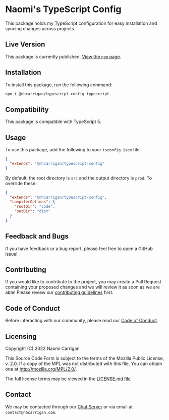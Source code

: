 # Naomi's TypeScript Config

This package holds my TypeScript configuration for easy installation and syncing changes across projects.

## Live Version

This package is currently published. [View the `npm` page](https://www.npmjs.com/package/@nhcarrigan/typescript-config).

## Installation

To install this package, run the following command:

```bash
npm i @nhcarrigan/typescript-config typescript
```

## Compatibility

This package is compatible with TypeScript 5.

## Usage

To use this package, add the following to your `tsconfig.json` file:

```json
{
  "extends": "@nhcarrigan/typescript-config"
}
```

By default, the root directory is `src` and the output directory is `prod`. To override these:

```json
{
  "extends": "@nhcarrigan/typescript-config",
  "compilerOptions": {
    "rootDir": "code",
    "outDir": "dist"
  }
}
```

## Feedback and Bugs

If you have feedback or a bug report, please feel free to open a GitHub issue!

## Contributing

If you would like to contribute to the project, you may create a Pull Request containing your proposed changes and we will review it as soon as we are able! Please review our [contributing guidelines](CONTRIBUTING.md) first.

## Code of Conduct

Before interacting with our community, please read our [Code of Conduct](CODE_OF_CONDUCT.md).

## Licensing

Copyright (C) 2022 Naomi Carrigan

This Source Code Form is subject to the terms of the Mozilla Public
License, v. 2.0. If a copy of the MPL was not distributed with this
file, You can obtain one at http://mozilla.org/MPL/2.0/.

The full license terms may be viewed in the [LICENSE.md file](./LICENSE.md)

## Contact

We may be contacted through our [Chat Server](http://chat.nhcarrigan.com) or via email at `contact@nhcarrigan.com`.
